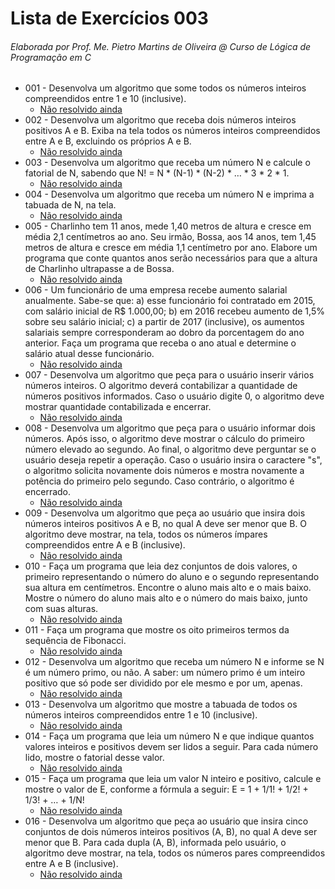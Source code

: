 # Lista de Exercícios 003

###### Elaborada por Prof. Me. Pietro Martins de Oliveira @ Curso de Lógica de Programação em C

- 001 - Desenvolva um algoritmo que some todos os números inteiros compreendidos entre 1 e 10 (inclusive).
  - [Não resolvido ainda]()
- 002 - Desenvolva um algoritmo que receba dois números inteiros positivos A e B. Exiba na tela todos os números inteiros compreendidos entre A e B, excluindo os próprios A e B.
  - [Não resolvido ainda]()
- 003 - Desenvolva um algoritmo que receba um número N e calcule o fatorial de N, sabendo que N! = N * (N-1) * (N-2) * … * 3 * 2 * 1.
  - [Não resolvido ainda]()
- 004 - Desenvolva um algoritmo que receba um número N e imprima a tabuada de N, na tela.
  - [Não resolvido ainda]()
- 005 - Charlinho tem 11 anos, mede 1,40 metros de altura e cresce em média 2,1 centímetros ao ano. Seu irmão, Bossa, aos 14 anos, tem 1,45 metros de altura e cresce em média 1,1 centímetro por ano. Elabore um programa que conte quantos anos serão necessários para que a altura de Charlinho ultrapasse a de Bossa.
  - [Não resolvido ainda]()
- 006 - Um funcionário de uma empresa recebe aumento salarial anualmente. Sabe-se que: a) esse funcionário foi contratado em 2015, com salário inicial de R$ 1.000,00; b) em 2016 recebeu aumento de 1,5% sobre seu salário inicial; c) a partir de 2017 (inclusive), os aumentos salariais sempre corresponderam ao dobro da porcentagem do ano anterior. Faça um programa que receba o ano atual e determine o salário atual desse funcionário.
  - [Não resolvido ainda]()
- 007 - Desenvolva um algoritmo que peça para o usuário inserir vários números inteiros. O algoritmo deverá contabilizar a quantidade de números positivos informados. Caso o usuário digite 0, o algoritmo deve mostrar quantidade contabilizada e encerrar.
  - [Não resolvido ainda]()
- 008 - Desenvolva um algoritmo que peça para o usuário informar dois números. Após isso, o algoritmo deve mostrar o cálculo do primeiro número elevado ao segundo. Ao final, o algoritmo deve perguntar se o usuário deseja repetir a operação. Caso o usuário insira o caractere "s", o algoritmo solicita novamente dois números e mostra novamente a potência do primeiro pelo segundo. Caso contrário, o algoritmo é encerrado.
  - [Não resolvido ainda]()
- 009 - Desenvolva um algoritmo que peça ao usuário que insira dois números inteiros positivos A e B, no qual A deve ser menor que B. O algoritmo deve mostrar, na tela, todos os números ímpares compreendidos entre A e B (inclusive).
  - [Não resolvido ainda]()
- 010 - Faça um programa que leia dez conjuntos de dois valores, o primeiro representando o número do aluno e o segundo representando sua altura em centímetros. Encontre o aluno mais alto e o mais baixo. Mostre o número do aluno mais alto e o número do mais baixo, junto com suas alturas.
  - [Não resolvido ainda]()
- 011 - Faça um programa que mostre os oito primeiros termos da sequência de Fibonacci.
  - [Não resolvido ainda]()
- 012 - Desenvolva um algoritmo que receba um número N e informe se N é um número primo, ou não. A saber: um número primo é um inteiro positivo que só pode ser dividido por ele mesmo e por um, apenas.
  - [Não resolvido ainda]()
- 013 - Desenvolva um algoritmo que mostre a tabuada de todos os números inteiros compreendidos entre 1 e 10 (inclusive).
  - [Não resolvido ainda]()
- 014 - Faça um programa que leia um número N e que indique quantos valores inteiros e positivos devem ser lidos a seguir. Para cada número lido, mostre o fatorial desse valor.
  - [Não resolvido ainda]()
- 015 - Faça um programa que leia um valor N inteiro e positivo, calcule e mostre o valor de E, conforme a fórmula a seguir: E = 1 + 1/1! + 1/2! + 1/3! + … + 1/N!
  - [Não resolvido ainda]()
- 016 - Desenvolva um algoritmo que peça ao usuário que insira cinco conjuntos de dois números inteiros positivos (A, B), no qual A deve ser menor que B. Para cada dupla (A, B), informada pelo usuário, o algoritmo deve mostrar, na tela, todos os números pares compreendidos entre A e B (inclusive).
  - [Não resolvido ainda]()